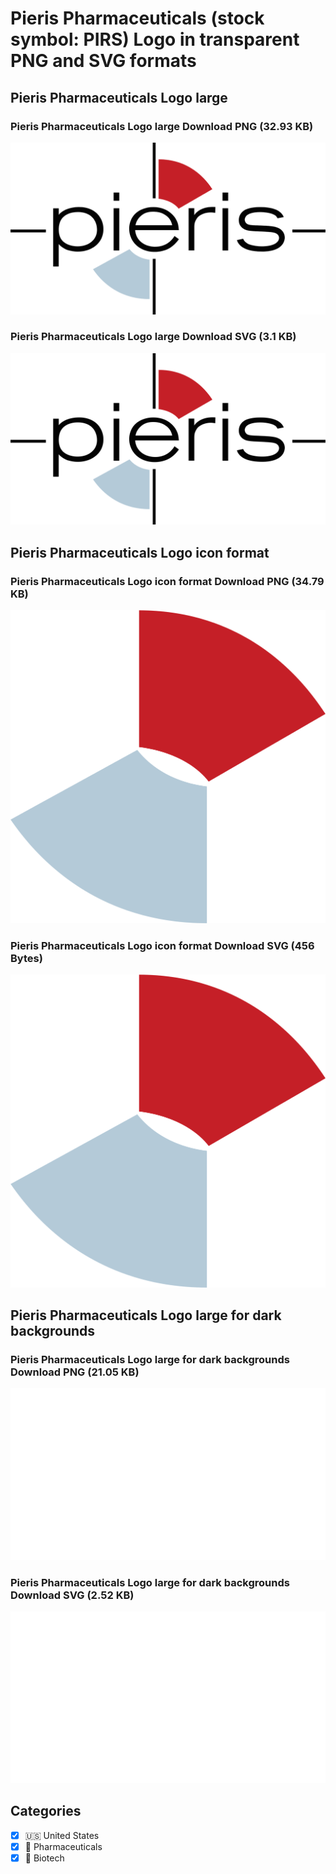 # Pieris Pharmaceuticals (stock symbol: PIRS) Logo in transparent PNG and SVG formats

## Pieris Pharmaceuticals Logo large

### Pieris Pharmaceuticals Logo large Download PNG (32.93 KB)

![Pieris Pharmaceuticals Logo large Download PNG (32.93 KB)](/img/orig/PIRS_BIG-3b995f41.png)

### Pieris Pharmaceuticals Logo large Download SVG (3.1 KB)

![Pieris Pharmaceuticals Logo large Download SVG (3.1 KB)](/img/orig/PIRS_BIG-3c046eab.svg)

## Pieris Pharmaceuticals Logo icon format

### Pieris Pharmaceuticals Logo icon format Download PNG (34.79 KB)

![Pieris Pharmaceuticals Logo icon format Download PNG (34.79 KB)](/img/orig/PIRS-4326524a.png)

### Pieris Pharmaceuticals Logo icon format Download SVG (456 Bytes)

![Pieris Pharmaceuticals Logo icon format Download SVG (456 Bytes)](/img/orig/PIRS-5251869d.svg)

## Pieris Pharmaceuticals Logo large for dark backgrounds

### Pieris Pharmaceuticals Logo large for dark backgrounds Download PNG (21.05 KB)

![Pieris Pharmaceuticals Logo large for dark backgrounds Download PNG (21.05 KB)](/img/orig/PIRS_BIG.D-375cce6a.png)

### Pieris Pharmaceuticals Logo large for dark backgrounds Download SVG (2.52 KB)

![Pieris Pharmaceuticals Logo large for dark backgrounds Download SVG (2.52 KB)](/img/orig/PIRS_BIG.D-6f718993.svg)



## Categories
- [x] 🇺🇸 United States
- [x] 💊 Pharmaceuticals
- [x] 🧬 Biotech
